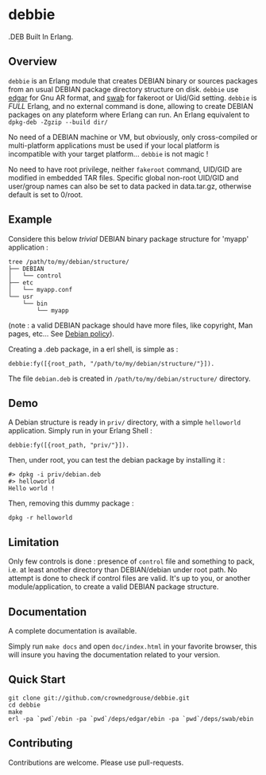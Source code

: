 # debbie #

.DEB Built In Erlang.

## Overview ##

``debbie`` is an Erlang module that creates DEBIAN binary or sources packages from an usual DEBIAN package directory structure on disk.
``debbie`` use [edgar](https://github.com/crownedgrouse/edgar) for Gnu AR format, and [swab](https://github.com/crownedgrouse/swab) for fakeroot or Uid/Gid setting. 
``debbie`` is *FULL* Erlang, and no external command is done, allowing to create DEBIAN packages on any plateform where Erlang can run.
An Erlang equivalent to ``dpkg-deb -Zgzip --build dir/ ``

No need of a DEBIAN machine or VM, but obviously, only cross-compiled or multi-platform applications must be used if your local platform is incompatible with your target platform... ``debbie`` is not magic !

No need to have root privilege, neither ``fakeroot`` command, UID/GID are modified in embedded TAR files.
Specific global non-root UID/GID and user/group names can also be set to data packed in data.tar.gz, otherwise default is set to 0/root.

## Example ##

Considere this below *trivial* DEBIAN binary package structure for 'myapp' application :

```
tree /path/to/my/debian/structure/
├── DEBIAN
│   └── control
├── etc
│   └── myapp.conf
└── usr
    └── bin
        └── myapp
```

(note : a valid DEBIAN package should have more files, like copyright, Man pages, etc... See [Debian policy](https://www.debian.org/doc/debian-policy/)).

Creating a .deb package, in a erl shell, is simple as :

```
debbie:fy([{root_path, "/path/to/my/debian/structure/"}]).
```

The file ``debian.deb`` is created in ``/path/to/my/debian/structure/`` directory.

## Demo ##

A Debian structure is ready in ``priv/`` directory, with a simple ``helloworld`` application.
Simply run in your Erlang Shell :

```
debbie:fy([{root_path, "priv/"}]).
```
Then, under root, you can test the debian package by installing it :

```
#> dpkg -i priv/debian.deb
#> helloworld
Hello world !
```
Then, removing this dummy package :

```
dpkg -r helloworld

```

## Limitation ##

Only few controls is done : presence of ``control`` file and something to pack, i.e. at least another directory than DEBIAN/debian under root path.
No attempt is done to check if control files are valid.
It's up to you, or another module/application, to create a valid DEBIAN package structure.

## Documentation ##

A complete documentation is available.

Simply run `make docs` and open `doc/index.html` in your favorite browser, this will insure you having the documentation related to your version.

## Quick Start ##

```
git clone git://github.com/crownedgrouse/debbie.git
cd debbie
make
erl -pa `pwd`/ebin -pa `pwd`/deps/edgar/ebin -pa `pwd`/deps/swab/ebin
```

## Contributing ##

Contributions are welcome. Please use pull-requests.

